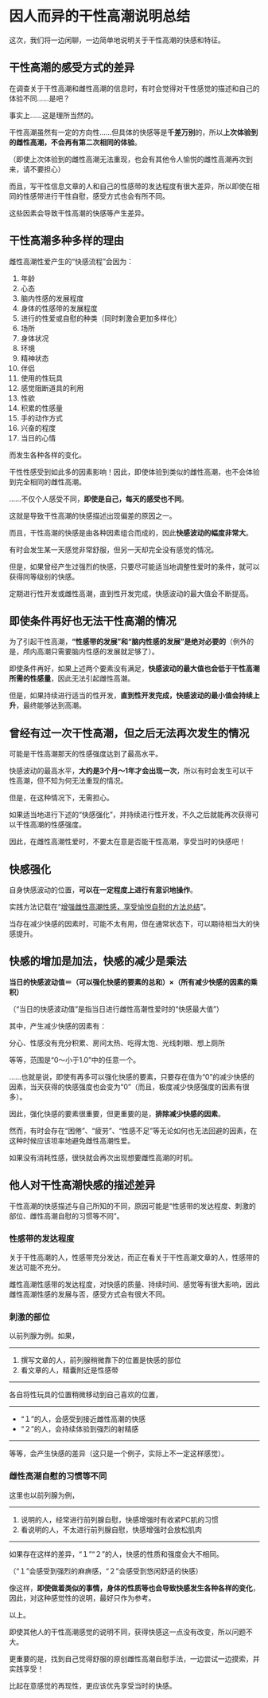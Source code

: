 # 因人而异的干性高潮说明总结 [​](#因人而异的干性高潮说明总结)

这次，我们将一边闲聊，一边简单地说明关于干性高潮的快感和特征。

## 干性高潮的感受方式的差异 [​](#干性高潮的感受方式的差异)

在调查关于干性高潮和雌性高潮的信息时，有时会觉得对干性感觉的描述和自己的体验不同……是吧？

事实上……这是理所当然的。

干性高潮虽然有一定的方向性……但具体的快感等是**千差万别**的，所以**上次体验到的雌性高潮，不会再有第二次相同的体验**。

（即使上次体验到的雌性高潮无法重现，也会有其他令人愉悦的雌性高潮再次到来，请不要担心）

而且，写干性信息文章的人和自己的性感带的发达程度有很大差异，所以即使在相同的性感带进行干性自慰，感受方式也会有所不同。

这些因素会导致干性高潮的快感等产生差异。

## 干性高潮多种多样的理由 [​](#干性高潮多种多样的理由)

雌性高潮性爱产生的“快感流程”会因为：

1.  年龄
2.  心态
3.  脑内性感的发展程度
4.  身体的性感带的发展程度
5.  进行的性爱或自慰的种类（同时刺激会更加多样化）
6.  场所
7.  身体状况
8.  环境
9.  精神状态
10.  伴侣
11.  使用的性玩具
12.  感觉阻断道具的利用
13.  性欲
14.  积累的性感量
15.  手的动作方式
16.  兴奋的程度
17.  当日的心情

而发生各种各样的变化。

干性性感受到如此多的因素影响！因此，即使体验到类似的雌性高潮，也不会体验到完全相同的雌性高潮。

……不仅个人感受不同，**即使是自己，每天的感受也不同**。

这就是导致干性高潮的快感描述出现偏差的原因之一。

而且，干性高潮的快感是由各种因素组合而成的，因此**快感波动的幅度非常大**。

有时会发生某一天感觉非常舒服，但另一天却完全没有感觉的情况。

但是，如果曾经产生过强烈的快感，只要尽可能适当地调整性爱时的条件，就可以获得同等级别的快感。

定期进行性开发或雌性高潮，直到性开发完成，快感波动的最大值会不断提高。

## 即使条件再好也无法干性高潮的情况 [​](#即使条件再好也无法干性高潮的情况)

为了引起干性高潮，**“性感带的发展”和“脑内性感的发展”是绝对必要的**（例外的是，颅内高潮只需要脑内性感的发展就足够了）。

即使条件再好，如果上述两个要素没有满足，**快感波动的最大值也会低于干性高潮所需的性感量**，因此无法引起雌性高潮。

但是，如果持续进行适当的性开发，**直到性开发完成，快感波动的最小值会持续上升**，最终能够达到高潮。

## 曾经有过一次干性高潮，但之后无法再次发生的情况 [​](#曾经有过一次干性高潮-但之后无法再次发生的情况)

可能是干性高潮那天的性感强度达到了最高水平。

快感波动的最高水平，**大约是3个月～1年才会出现一次**，所以有时会发生可以干性高潮，但不知为何无法重现的情况。

但是，在这种情况下，无需担心。

如果适当地进行下述的“快感强化”，并持续进行性开发，不久之后就能再次获得可以干性高潮的性感强度。

因此，在雌性高潮性爱时，不要太在意是否能干性高潮，享受当时的快感吧！

## 快感强化 [​](#快感强化)

自身快感波动的位置，**可以在一定程度上进行有意识地操作**。

实践方法记载在“[增强雌性高潮性感，享受愉悦自慰的方法总结](/femorg/houhou/page-a4-24.html)”。

当存在减少快感的因素时，可能不太有用，但在通常状态下，可以期待相当大的快感提升。

## 快感的增加是加法，快感的减少是乘法 [​](#快感的增加是加法-快感的减少是乘法)

**当日的快感波动值＝（可以强化快感的要素的总和）×（所有减少快感的因素的乘积）**

（“当日的快感波动值”是指当日进行雌性高潮性爱时的“快感最大值”）

其中，产生减少快感的因素有：

分心、性感没有充分积累、房间太热、吃得太饱、光线刺眼、想上厕所

等等，范围是“0～小于1.0”中的任意一个。

……也就是说，即使有再多可以强化快感的要素，只要存在值为“0”的减少快感的因素，当天获得的快感强度也会变为“0”（而且，极度减少快感强度的因素有很多）。

因此，强化快感的要素很重要，但更重要的是，**排除减少快感的因素**。

然而，有时会存在“困倦”、“疲劳”、“性感不足”等无论如何也无法回避的因素，在这种时候应该坦率地避免雌性高潮性爱。

如果没有消耗性感，很快就会再次出现想要雌性高潮的时机。

## 他人对干性高潮快感的描述差异 [​](#他人对干性高潮快感的描述差异)

干性高潮的快感描述与自己所知的不同，原因可能是“性感带的发达程度、刺激的部位、雌性高潮自慰的习惯等不同”。

### 性感带的发达程度 [​](#性感带的发达程度)

关于干性高潮的人，性感带充分发达，而正在看关于干性高潮文章的人，性感带的发达可能不充分。

雌性高潮性感带的发达程度，对快感的质量、持续时间、感觉等有很大影响，因此雌性高潮性感的发展与否，感受方式会有很大不同。

### 刺激的部位 [​](#刺激的部位)

以前列腺为例。如果，

* * *

1.  撰写文章的人，前列腺稍微靠下的位置是快感的部位
2.  看文章的人，精囊附近是性感带

* * *

各自将性玩具的位置稍微移动到自己喜欢的位置，

* * *

+   “１”的人，会感受到接近雌性高潮的快感
+   “２”的人，会持续体验到强烈的射精感

* * *

等等，会产生快感的差异（这只是一个例子，实际上不一定这样感觉）。

### 雌性高潮自慰的习惯等不同 [​](#雌性高潮自慰的习惯等不同)

这里也以前列腺为例，

* * *

1.  说明的人，经常进行前列腺自慰，快感增强时有收紧PC肌的习惯
2.  看说明的人，不太进行前列腺自慰，快感增强时会放松肌肉

* * *

如果存在这样的差异，“１”“２”的人，快感的性质和强度会大不相同。

（“１”会感受到强烈的麻痹感，“２”会感受到悠闲舒适的快感）

像这样，**即使做着类似的事情，身体的性质等也会导致快感发生各种各样的变化**，因此，对这种感觉性的说明，最好只作为参考。

以上。

即使其他人的干性高潮感觉的说明不同，获得快感这一点没有改变，所以问题不大。

更重要的是，找到自己觉得舒服的原创雌性高潮自慰手法，一边尝试一边摸索，并实践享受！

比起在意感觉的再现性，更应该优先享受当时的快感。